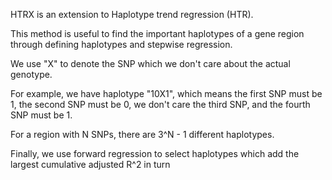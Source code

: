 HTRX is an extension to Haplotype trend regression (HTR).

This method is useful to find the important haplotypes of a gene region through defining haplotypes and stepwise regression.

We use "X" to denote the SNP which we don't care about the actual genotype.

For example, we have haplotype "10X1", which means the first SNP must be 1, the second SNP must be 0, we don't care the third SNP, and the fourth SNP must be 1.

For a region with N SNPs, there are 3^N - 1 different haplotypes.

Finally, we use forward regression to select haplotypes which add the largest cumulative adjusted R^2 in turn
